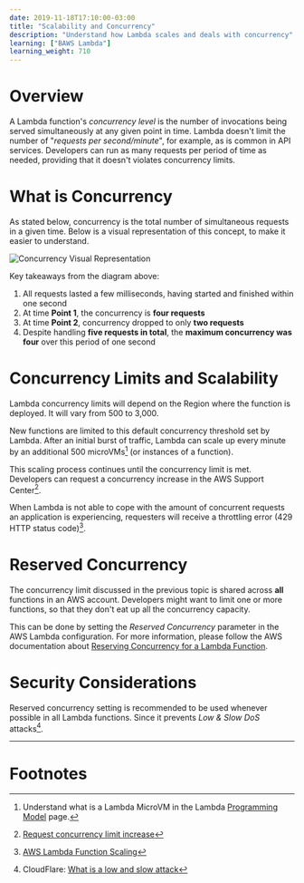 ```yaml
---
date: 2019-11-18T17:10:00-03:00
title: "Scalability and Concurrency"
description: "Understand how Lambda scales and deals with concurrency"
learning: ["BAWS Lambda"]
learning_weight: 710
---
```


# Overview

A Lambda function's _concurrency level_ is the number of invocations being served simultaneously at any given point in time. Lambda doesn't limit the number of "_requests per second/minute_", for example, as is common in API services. Developers can run as many requests per period of time as needed, providing that it doesn't violates concurrency limits.

# What is Concurrency

As stated below, concurrency is the total number of simultaneous requests in a given time. Below is a visual representation of this concept, to make it easier to understand.

![Concurrency Visual Representation](/images/knowledge-base/concurrency-visual-representation.png)

Key takeaways from the diagram above:

1. All requests lasted a few milliseconds, having started and finished within one second
1. At time **Point 1**, the concurrency is **four requests**
1. At time **Point 2**, concurrency dropped to only **two requests**
1. Despite handling **five requests in total**, the **maximum concurrency was four** over this period of one second

# Concurrency Limits and Scalability

Lambda concurrency limits will depend on the Region where the function is deployed. It will vary from 500 to 3,000.

New functions are limited to this default concurrency threshold set by Lambda. After an initial burst of traffic, Lambda can scale up every minute by an additional 500 microVMs[^1] (or instances of a function).

This scaling process continues until the concurrency limit is met. Developers can request a concurrency increase in the AWS Support Center[^2].

When Lambda is not able to cope with the amount of concurrent requests an application is experiencing, requesters will receive a throttling error (429 HTTP status code)[^3].


# Reserved Concurrency

The concurrency limit discussed in the previous topic is shared across **all** functions in an AWS account. Developers might want to limit one or more functions, so that they don't eat up all the concurrency capacity.

This can be done by setting the _Reserved Concurrency_ parameter in the AWS Lambda configuration. For more information, please follow the AWS documentation about [Reserving Concurrency for a Lambda Function](https://docs.aws.amazon.com/lambda/latest/dg/per-function-concurrency.html).


# Security Considerations

Reserved concurrency setting is recommended to be used whenever possible in all Lambda functions. Since it prevents _Low & Slow DoS_ attacks[^4].


---

# Footnotes

[^1]:
     Understand what is a Lambda MicroVM in the Lambda [Programming Model](/knowledge-base/aws-lambda/programming-model/?utm_source=dashbird-site&utm_medium=article&utm_campaign=knowledge-base&utm_content=aws-lambda) page.

[^2]:
     [Request concurrency limit increase](https://console.aws.amazon.com/support/v1#/case/create?issueType=service-limit-increase)

[^3]:
     [AWS Lambda Function Scaling](https://docs.aws.amazon.com/lambda/latest/dg/scaling.html)

[^4]:
     CloudFlare: [What is a low and slow attack](https://www.cloudflare.com/learning/ddos/ddos-low-and-slow-attack/)
